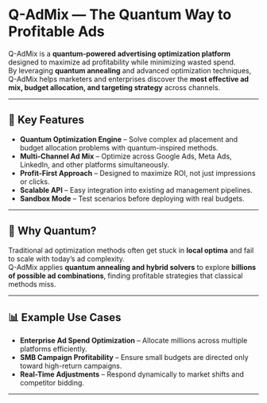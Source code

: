 # Q-AdMix — The Quantum Way to Profitable Ads

Q-AdMix is a **quantum-powered advertising optimization platform** designed to maximize ad profitability while minimizing wasted spend.  
By leveraging **quantum annealing** and advanced optimization techniques, Q-AdMix helps marketers and enterprises discover the **most effective ad mix, budget allocation, and targeting strategy** across channels.

---

## 🚀 Key Features
- **Quantum Optimization Engine** – Solve complex ad placement and budget allocation problems with quantum-inspired methods.  
- **Multi-Channel Ad Mix** – Optimize across Google Ads, Meta Ads, LinkedIn, and other platforms simultaneously.  
- **Profit-First Approach** – Designed to maximize ROI, not just impressions or clicks.  
- **Scalable API** – Easy integration into existing ad management pipelines.  
- **Sandbox Mode** – Test scenarios before deploying with real budgets.  

---

## 🧠 Why Quantum?
Traditional ad optimization methods often get stuck in **local optima** and fail to scale with today’s ad complexity.  
Q-AdMix applies **quantum annealing and hybrid solvers** to explore **billions of possible ad combinations**, finding profitable strategies that classical methods miss.  

---

## 📊 Example Use Cases
- **Enterprise Ad Spend Optimization** – Allocate millions across multiple platforms efficiently.  
- **SMB Campaign Profitability** – Ensure small budgets are directed only toward high-return campaigns.  
- **Real-Time Adjustments** – Respond dynamically to market shifts and competitor bidding.  

---
